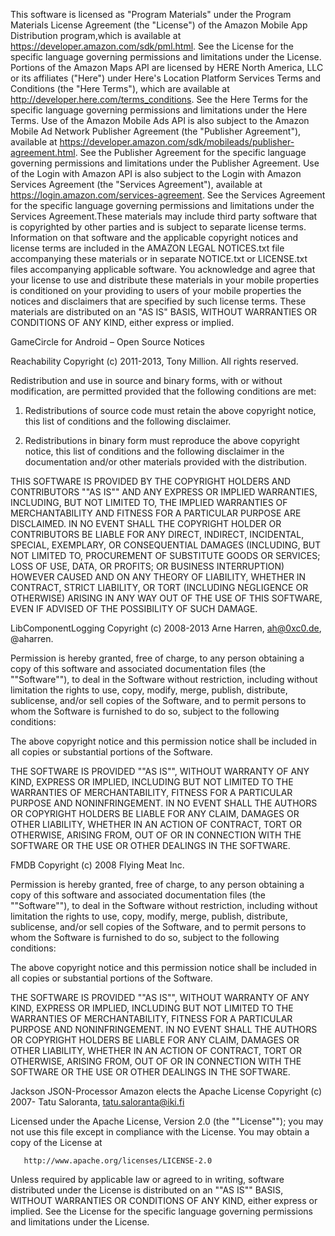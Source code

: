 This software is licensed as "Program Materials" under the Program Materials License Agreement (the "License") of the Amazon Mobile App Distribution program,which is available at  https://developer.amazon.com/sdk/pml.html.  See the License for the specific language governing permissions and limitations under the License.
Portions of the Amazon Maps API are licensed by HERE North America, LLC or its affiliates ("Here") under Here's Location Platform Services Terms and Conditions (the "Here Terms"), which are available at http://developer.here.com/terms_conditions.  See the Here Terms for the specific language governing permissions and limitations under the Here Terms. 
Use of the Amazon Mobile Ads API is also subject to the Amazon Mobile Ad Network Publisher Agreement (the "Publisher Agreement"), available at https://developer.amazon.com/sdk/mobileads/publisher-agreement.html.  See the Publisher Agreement for the specific language governing permissions and limitations under the Publisher Agreement.
 Use of the Login with Amazon API is also subject to the Login with Amazon Services Agreement (the "Services Agreement"), available at https://login.amazon.com/services-agreement.  See the Services Agreement for the specific language governing permissions and limitations under the Services Agreement.These materials may include third party software that is copyrighted by other parties and is subject to separate license terms.  Information on that software and the applicable copyright notices and license terms are included in the AMAZON LEGAL NOTICES.txt file accompanying these materials or in separate NOTICE.txt or LICENSE.txt files accompanying applicable software.  You acknowledge and agree that your license to use and distribute these materials in your mobile properties is conditioned on your providing to users of your mobile properties the notices and disclaimers that are specified by such license terms.
These materials are distributed on an "AS IS" BASIS, WITHOUT WARRANTIES OR CONDITIONS OF ANY KIND, either express or implied.



GameCircle for Android – Open Source Notices

Reachability
Copyright (c) 2011-2013, Tony Million.
All rights reserved.

Redistribution and use in source and binary forms, with or without
modification, are permitted provided that the following conditions are met:

1. Redistributions of source code must retain the above copyright notice, this
list of conditions and the following disclaimer.

2. Redistributions in binary form must reproduce the above copyright notice,
this list of conditions and the following disclaimer in the documentation
and/or other materials provided with the distribution.

THIS SOFTWARE IS PROVIDED BY THE COPYRIGHT HOLDERS AND CONTRIBUTORS ""AS IS""
AND ANY EXPRESS OR IMPLIED WARRANTIES, INCLUDING, BUT NOT LIMITED TO, THE
IMPLIED WARRANTIES OF MERCHANTABILITY AND FITNESS FOR A PARTICULAR PURPOSE
ARE DISCLAIMED. IN NO EVENT SHALL THE COPYRIGHT HOLDER OR CONTRIBUTORS BE
LIABLE FOR ANY DIRECT, INDIRECT, INCIDENTAL, SPECIAL, EXEMPLARY, OR
CONSEQUENTIAL DAMAGES (INCLUDING, BUT NOT LIMITED TO, PROCUREMENT OF
SUBSTITUTE GOODS OR SERVICES; LOSS OF USE, DATA, OR PROFITS; OR BUSINESS
INTERRUPTION) HOWEVER CAUSED AND ON ANY THEORY OF LIABILITY, WHETHER IN
CONTRACT, STRICT LIABILITY, OR TORT (INCLUDING NEGLIGENCE OR OTHERWISE)
ARISING IN ANY WAY OUT OF THE USE OF THIS SOFTWARE, EVEN IF ADVISED OF THE
POSSIBILITY OF SUCH DAMAGE.

LibComponentLogging 
Copyright (c) 2008-2013 Arne Harren, ah@0xc0.de, @aharren.

Permission is hereby granted, free of charge, to any person obtaining a copy
of this software and associated documentation files (the ""Software""), to deal
in the Software without restriction, including without limitation the rights
to use, copy, modify, merge, publish, distribute, sublicense, and/or sell
copies of the Software, and to permit persons to whom the Software is
furnished to do so, subject to the following conditions:

The above copyright notice and this permission notice shall be included in
all copies or substantial portions of the Software.

THE SOFTWARE IS PROVIDED ""AS IS"", WITHOUT WARRANTY OF ANY KIND, EXPRESS OR
IMPLIED, INCLUDING BUT NOT LIMITED TO THE WARRANTIES OF MERCHANTABILITY,
FITNESS FOR A PARTICULAR PURPOSE AND NONINFRINGEMENT. IN NO EVENT SHALL THE
AUTHORS OR COPYRIGHT HOLDERS BE LIABLE FOR ANY CLAIM, DAMAGES OR OTHER
LIABILITY, WHETHER IN AN ACTION OF CONTRACT, TORT OR OTHERWISE, ARISING FROM,
OUT OF OR IN CONNECTION WITH THE SOFTWARE OR THE USE OR OTHER DEALINGS IN
THE SOFTWARE.

FMDB
Copyright (c) 2008 Flying Meat Inc.

Permission is hereby granted, free of charge, to any person obtaining a copy
of this software and associated documentation files (the ""Software""), to deal
in the Software without restriction, including without limitation the rights
to use, copy, modify, merge, publish, distribute, sublicense, and/or sell
copies of the Software, and to permit persons to whom the Software is
furnished to do so, subject to the following conditions:

The above copyright notice and this permission notice shall be included in
all copies or substantial portions of the Software.

THE SOFTWARE IS PROVIDED ""AS IS"", WITHOUT WARRANTY OF ANY KIND, EXPRESS OR
IMPLIED, INCLUDING BUT NOT LIMITED TO THE WARRANTIES OF MERCHANTABILITY,
FITNESS FOR A PARTICULAR PURPOSE AND NONINFRINGEMENT. IN NO EVENT SHALL THE
AUTHORS OR COPYRIGHT HOLDERS BE LIABLE FOR ANY CLAIM, DAMAGES OR OTHER
LIABILITY, WHETHER IN AN ACTION OF CONTRACT, TORT OR OTHERWISE, ARISING FROM,
OUT OF OR IN CONNECTION WITH THE SOFTWARE OR THE USE OR OTHER DEALINGS IN
THE SOFTWARE.

Jackson JSON-Processor
Amazon elects the Apache License
Copyright (c) 2007- Tatu Saloranta, tatu.saloranta@iki.fi

Licensed under the Apache License, Version 2.0 (the ""License"");
   you may not use this file except in compliance with the License.
   You may obtain a copy of the License at

       http://www.apache.org/licenses/LICENSE-2.0

   Unless required by applicable law or agreed to in writing, software
   distributed under the License is distributed on an ""AS IS"" BASIS,
   WITHOUT WARRANTIES OR CONDITIONS OF ANY KIND, either express or implied.
   See the License for the specific language governing permissions and
   limitations under the License.



